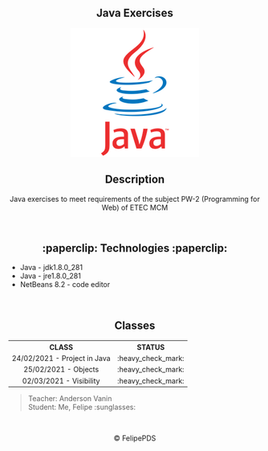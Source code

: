 <h2 align="center">Java Exercises</h2>

<p align="center"><img src="https://github.com/FelipePDS/Java/blob/master/outros/java.webp"/></p>

<h2 align="center">Description</h2>
<p align="center">Java exercises to meet requirements of the subject PW-2 (Programming for Web) of ETEC MCM</p>

<br>

<h2 align="center">:paperclip: Technologies :paperclip:</h2>
<ul>
  <li>Java - jdk1.8.0_281</li>
  <li>Java - jre1.8.0_281</li>
  <li>NetBeans 8.2 - code editor</li>
</ul>

<br>

<h2 align="center">Classes</h2>

<table align="center">
  <tr align="center">
    <th>CLASS</th>
    <th>STATUS</th>
  </tr>
  
  <tr align="center">
    <td>24/02/2021 - Project in Java</td>
    <td>:heavy_check_mark:</td>
  </tr>
  <tr align="center">
    <td>25/02/2021 - Objects</td>
    <td>:heavy_check_mark:</td>
  </tr>
  <tr align="center">
    <td>02/03/2021 - Visibility</td>
    <td>:heavy_check_mark:</td>
  </tr>
</table>

<blockquote>Teacher: Anderson Vanin <br> Student: Me, Felipe :sunglasses:</blockquote>

<br>

<p align="center">&copy; FelipePDS</p>
